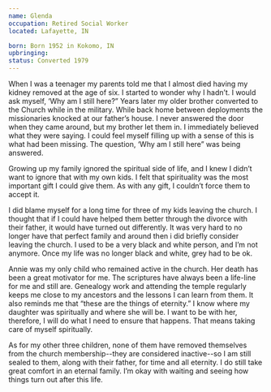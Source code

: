 ```yaml
---
name: Glenda
occupation: Retired Social Worker
located: Lafayette, IN 

born: Born 1952 in Kokomo, IN
upbringing: 
status: Converted 1979
---
```



When I was a teenager my parents told me that I almost died having my kidney removed at the age of six. I started to wonder why I hadn’t.  I would ask myself, ‘Why am I still here?”  Years later my older brother converted to the Church while in the military.  While back home between deployments the missionaries knocked at our father’s house.  I never answered the door when they came around, but my brother let them in. I immediately believed what they were saying. I could feel myself filling up with a sense of this is what had been missing.  The question, ‘Why am I still here” was being answered.

Growing up my family ignored the spiritual side of life, and I knew I didn’t want to ignore that with my own kids. I felt that spirituality was the most important gift I could give them. As with any gift, I couldn’t force them to accept it. 

I did blame myself for a long time for three of my kids leaving the church. I thought that if I could have helped them better through the divorce with their father, it would have turned out differently.  It was very hard to no longer have that perfect family and around then i did briefly consider leaving the church. I used to be a very black and white person, and I’m not anymore. Once my life was no longer black and white, grey had to be ok.  

Annie was my only child who remained active in the church.  Her death has been a great motivator for me. The scriptures have always been a life-line for me and still are.  Genealogy work and attending the temple regularly keeps me close to my ancestors and the lessons I can learn from them.  It also reminds me that “these are the things of eternity.”  I know where my daughter was spiritually and where she will be.  I want to be with her, therefore, I will do what I need to ensure that happens. That means taking care of myself spiritually.

As for my other three children, none of them have removed themselves from the church membership--they are considered inactive--so I am still sealed to them, along with their father, for time and all eternity. I do still take great comfort in an eternal family.  I’m okay with waiting and seeing how things turn out after this life. 
